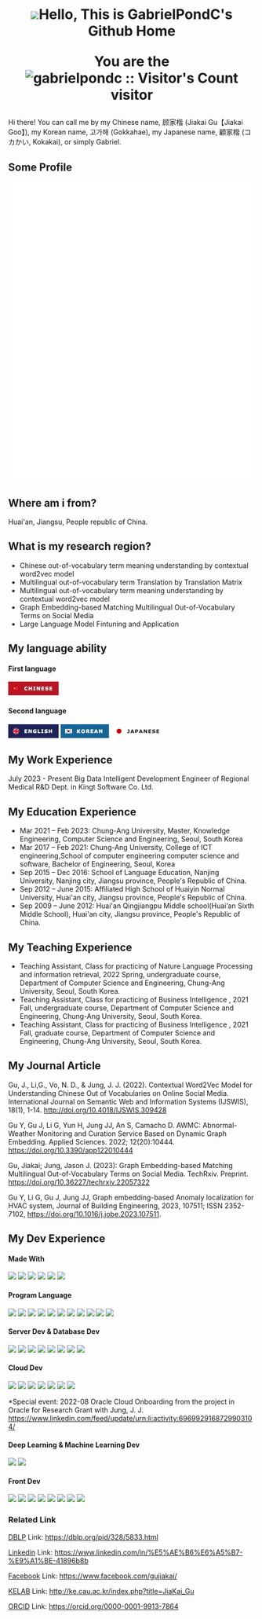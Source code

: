 <h1 align= "center"><img src="https://github.githubassets.com/images/mona-loading-default.gif" width="60"><b>Hello, This is GabrielPondC's Github Home</b><p align="center">You are the <img src="https://profile-counter.glitch.me/{gabrielpondc}/count.svg" alt="gabrielpondc :: Visitor's Count"width="auto" /> visitor</p>  </h1>

Hi there! You can call me by my Chinese name, 顾家楷 (Jiakai Gu【Jiakai Goo】), my Korean name, 고가해 (Gokkahae), my Japanese name, 顧家楷 (コカかい, Kokakai), or simply Gabriel.

## Some Profile

<img align="center" src="/github-metrics.svg" alt="Metrics" width="auto" />

## Where am i from?

Huai'an, Jiangsu, People republic of China.

## What is my research region?

* Chinese out-of-vocabulary term meaning understanding by contextual word2vec model
* Multilingual out-of-vocabulary term Translation by Translation Matrix
* Multilingual out-of-vocabulary term meaning understanding by contextual word2vec model
* Graph Embedding-based Matching Multilingual Out-of-Vocabulary Terms on Social Media
* Large Language Model Fintuning and Application
## My language ability
#### First language
![image](https://github.com/gabrielpondc/gabrielpondc/blob/main/1.png)

#### Second language

![image](https://github.com/gabrielpondc/gabrielpondc/blob/main/English-272f68.png)
![image](https://github.com/gabrielpondc/gabrielpondc/blob/main/Korean-1679A7.png)
![image](https://github.com/gabrielpondc/gabrielpondc/blob/main/Japanese-FFFFFF.png)

## My Work Experience
July 2023 - Present Big Data Intelligent Development Engineer of Regional Medical R&D Dept. in Kingt Software Co. Ltd.
## My Education Experience

* Mar 2021 – Feb 2023: Chung-Ang University, Master, Knowledge Engineering, Computer Science and Engineering, Seoul, South Korea
* Mar 2017 – Feb 2021: Chung-Ang University, College of ICT engineering,School of computer engineering computer science and software, Bachelor of Engineering, Seoul, Korea
* Sep 2015 – Dec 2016: School of Language Education, Nanjing University, Nanjing city, Jiangsu province, People's Republic of China.
* Sep 2012 – June 2015: Affiliated High School of Huaiyin Normal University, Huai'an city, Jiangsu province, People's Republic of China.
* Sep 2009 – June 2012: Huai'an Qingjiangpu Middle school(Huai‘an Sixth Middle School), Huai'an city, Jiangsu province, People's Republic of China.

## My Teaching Experience

* Teaching Assistant, Class for practicing of Nature Language Processing and information retrieval, 2022 Spring, undergraduate course, Department of Computer Science and Engineering, Chung-Ang University, Seoul, South Korea.
* Teaching Assistant, Class for practicing of Business Intelligence , 2021 Fall, undergraduate course, Department of Computer Science and Engineering, Chung-Ang University, Seoul, South Korea.
* Teaching Assistant, Class for practicing of Business Intelligence , 2021 Fall, graduate course, Department of Computer Science and Engineering, Chung-Ang University, Seoul, South Korea.

## My Journal Article 
Gu, J., Li,G., Vo, N. D., & Jung, J. J. (2022). Contextual Word2Vec Model for Understanding Chinese Out of Vocabularies on Online Social Media. International Journal on Semantic Web and Information Systems (IJSWIS), 18(1), 1-14. http://doi.org/10.4018/IJSWIS.309428

Gu Y, Gu J, Li G, Yun H, Jung JJ, An S, Camacho D. AWMC: Abnormal-Weather Monitoring and Curation Service Based on Dynamic Graph Embedding. Applied Sciences. 2022; 12(20):10444. https://doi.org/10.3390/app122010444

Gu, Jiakai; Jung, Jason J. (2023): Graph Embedding-based Matching Multilingual Out-of-Vocabulary Terms on Social Media. TechRxiv. Preprint. https://doi.org/10.36227/techrxiv.22057322

Gu Y, Li G, Gu J, Jung JJ, Graph embedding-based Anomaly localization for HVAC system, Journal of Building Engineering, 2023, 107511; ISSN 2352-7102, https://doi.org/10.1016/j.jobe.2023.107511.


## My Dev Experience

#### Made With
<img src="https://img.shields.io/badge/Jupyter-F37626?style=for-the-badge&logo=Jupyter&logoColor=white"> <img src="https://img.shields.io/badge/Visual%20Studio%20Code-007ACC?style=for-the-badge&logo=Visual%20Studio%20Code&logoColor=white"> <img src="https://img.shields.io/badge/JetBrains-000000?style=for-the-badge&logo=jetBrains&logoColor=white"> <img src="https://img.shields.io/badge/Android%20Studio-3DDC84?style=for-the-badge&logo=Android%20Studio&logoColor=white"> <img src="https://img.shields.io/badge/Vim-019733?style=for-the-badge&logo=Vim&logoColor=white"> <img src="https://img.shields.io/badge/Wireshark-1679A7?style=for-the-badge&logo=Wireshark&logoColor=white">

#### Program Language
<img src="https://img.shields.io/badge/LaTeX-008080?style=for-the-badge&logo=LaTeX&logoColor=white"> <img src="https://img.shields.io/badge/JavaScript-F7DF1E?style=for-the-badge&logo=JavaScript&logoColor=black"> <img src="https://img.shields.io/badge/HTML5-E34F26?style=for-the-badge&logo=html5&logoColor=white"> <img src="https://img.shields.io/badge/HTML-239120?style=for-the-badge&logo=html5&logoColor=white"> <img src="https://img.shields.io/badge/Python-3776AB?style=for-the-badge&logo=python&logoColor=white"> <img src="https://img.shields.io/badge/C-00599C?style=for-the-badge&logo=c&logoColor=white"> <img src="https://img.shields.io/badge/C%2B%2B-00599C?style=for-the-badge&logo=c%2B%2B&logoColor=white"> <img src="https://img.shields.io/badge/Java-ED8B00?style=for-the-badge&logo=java&logoColor=white"> <img src="https://img.shields.io/badge/PHP-777BB4?style=for-the-badge&logo=php&logoColor=white"> <img src="https://img.shields.io/badge/Shell_Script-121011?style=for-the-badge&logo=gnu-bash&logoColor=white"> <img src="https://img.shields.io/badge/Markdown-000000?style=for-the-badge&logo=markdown&logoColor=white">

#### Server Dev & Database Dev
<img src="https://img.shields.io/badge/Ubuntu-E95420?style=for-the-badge&logo=ubuntu&logoColor=white"> <img src="https://img.shields.io/badge/Windows%20Server-0078D6?style=for-the-badge&logo=Windows%20server&logoColor=white"> <img src="https://img.shields.io/badge/Docker-2496ED?style=for-the-badge&logo=docker&logoColor=white"> <img src="https://img.shields.io/badge/Linux-FCC624?style=for-the-badge&logo=linux&logoColor=black"> <img src="https://img.shields.io/badge/MySQL-4479A1?style=for-the-badge&logo=MySQL&logoColor=white"> <img src="https://img.shields.io/badge/SQLite-07405E?style=for-the-badge&logo=sqlite&logoColor=white"> <img src="https://img.shields.io/badge/Apache-D22128?style=for-the-badge&logo=Apache&logoColor=white"> <img src="https://img.shields.io/badge/Redis-DC382D?style=for-the-badge&logo=Redis&logoColor=white">

#### Cloud Dev
<img src="https://img.shields.io/badge/Google_Cloud-4285F4?style=for-the-badge&logo=google-cloud&logoColor=white"> <img src="https://img.shields.io/badge/Amazon_AWS-232F3E?style=for-the-badge&logo=amazon-aws&logoColor=white"> <img src="https://img.shields.io/badge/Microsoft_Azure-0089D6?style=for-the-badge&logo=microsoft-azure&logoColor=white"> <img src="https://img.shields.io/badge/Oracle Instance-F80000?style=for-the-badge&logo=oracle&logoColor=white"> <img src="https://img.shields.io/badge/Baidu%20Cloud-2b32d8?style=for-the-badge&logo=Baidu&logoColor=white"> <img src="https://img.shields.io/badge/Alibaba%20Cloud-FF6A00?style=for-the-badge&logo=Alibaba%20Cloud&logoColor=white"> <img src="https://img.shields.io/badge/Tencent%20Cloud-59bacc?style=for-the-badge&logo=iCloud&logoColor=white">

*Special event: 2022-08 Oracle Cloud Onboarding from the project in Oracle for Research Grant with Jung, J. J. https://www.linkedin.com/feed/update/urn:li:activity:6969929168729903104/

#### Deep Learning & Machine Learning  Dev
<img src="https://img.shields.io/badge/Tensorflow-FF6F00?style=for-the-badge&logo=TensorFlow&logoColor=white"> <img src="https://img.shields.io/badge/PyTorch-EE4C2C?style=for-the-badge&logo=PyTorch&logoColor=white">

#### Front Dev
<img src="https://img.shields.io/badge/Vue.js-35495E?style=for-the-badge&logo=vue.js&logoColor=4FC08D"> <img src="https://img.shields.io/badge/React_Native-20232A?style=for-the-badge&logo=react&logoColor=61DAFB"> <img src="https://img.shields.io/badge/Bootstrap-563D7C?style=for-the-badge&logo=bootstrap&logoColor=white"> <img src="https://img.shields.io/badge/Flutter-02569B?style=for-the-badge&logo=flutter&logoColor=white"> <img src="https://img.shields.io/badge/Node.js-43853D?style=for-the-badge&logo=node.js&logoColor=white"> <img src="https://img.shields.io/badge/Apache%20Echarts-AA344D?style=for-the-badge&logo=Apache%20Echarts&logoColor=white"> <img src="https://img.shields.io/badge/WordPress-21759B?style=for-the-badge&logo=WordPress&logoColor=white"> <img src="https://img.shields.io/badge/Kakao%20Map-FFCD00?style=for-the-badge&logo=KakaoTalk&logoColor=white">

### Related Link

[DBLP](https://dblp.org/pid/328/5833.html)  Link: https://dblp.org/pid/328/5833.html

[Linkedin](https://www.linkedin.com/in/%E5%AE%B6%E6%A5%B7-%E9%A1%BE-41896b8b) Link: https://www.linkedin.com/in/%E5%AE%B6%E6%A5%B7-%E9%A1%BE-41896b8b

[Facebook](https://www.facebook.com/gujiakai/) Link: https://www.facebook.com/gujiakai/

[KELAB](http://ke.cau.ac.kr/index.php?title=JiaKai_Gu) Link: http://ke.cau.ac.kr/index.php?title=JiaKai_Gu

[ORCID](https://orcid.org/0000-0001-9913-7864) Link: https://orcid.org/0000-0001-9913-7864

